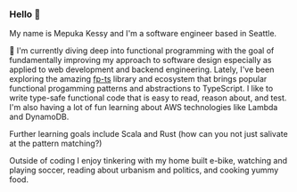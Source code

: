 ### Hello 👋

My name is Mepuka Kessy and I'm a software engineer based in Seattle.

🔭 I'm currently diving deep into functional programming with the goal of fundamentally improving my approach to software design especially as applied to web development and backend engineering. Lately, I've been exploring the amazing [fp-ts](https://github.com/gcanti/fp-ts) library and ecosystem that brings popular functional progamming patterns and abstractions to TypeScript. I like to write type-safe functional code that is easy to read, reason about, and test. I'm also having a lot of fun learning about AWS technologies like Lambda and DynamoDB.

Further learning goals include Scala and Rust (how can you not just salivate at the pattern matching?)


Outside of coding I enjoy tinkering with my home built e-bike, watching and playing soccer, reading about urbanism and politics, and cooking yummy food.

 

<!--
- 🌱 I’m currently learning ...
- 👯 I’m looking to collaborate on ...
- 🤔 I’m looking for help with ...
- 💬 Ask me about ...
- 📫 How to reach me: ...
- 😄 Pronouns: ...
- ⚡ Fun fact: ...

-->
